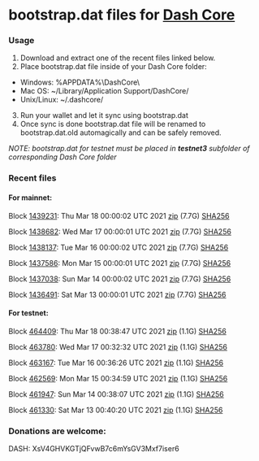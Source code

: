 # bootstrap.dat files for [Dash Core](https://github.com/dashpay/dash)

### Usage

1. Download and extract one of the recent files linked below.
2. Place bootstrap.dat file inside of your Dash Core folder:
 - Windows: %APPDATA%\DashCore\
 - Mac OS: ~/Library/Application Support/DashCore/
 - Unix/Linux: ~/.dashcore/
3. Run your wallet and let it sync using bootstrap.dat
4. Once sync is done bootstrap.dat file will be renamed to bootstrap.dat.old automagically and can be safely removed.

_NOTE: bootstrap.dat for testnet must be placed in **testnet3** subfolder of corresponding Dash Core folder_

### Recent files

#### For mainnet:

Block [1439231](https://insight.dash.org/insight/block/00000000000000179d96a4c994815b45365b03a95cf9fe724983ac58b3bd69a2): Thu Mar 18 00:00:02 UTC 2021 [zip](https://dash-bootstrap.ams3.digitaloceanspaces.com/mainnet/2021-03-18/bootstrap.dat.zip) (7.7G) [SHA256](https://dash-bootstrap.ams3.digitaloceanspaces.com/mainnet/2021-03-18/sha256.txt)

Block [1438682](https://insight.dash.org/insight/block/000000000000000cd2c9e97645582e688c2932a6e78118d1f1f1f0dce10dda2d): Wed Mar 17 00:00:01 UTC 2021 [zip](https://dash-bootstrap.ams3.digitaloceanspaces.com/mainnet/2021-03-17/bootstrap.dat.zip) (7.7G) [SHA256](https://dash-bootstrap.ams3.digitaloceanspaces.com/mainnet/2021-03-17/sha256.txt)

Block [1438137](https://insight.dash.org/insight/block/000000000000000b9b52cc46f93f5e3e73e5d35b92a3416a4bfd0264655b4cac): Tue Mar 16 00:00:02 UTC 2021 [zip](https://dash-bootstrap.ams3.digitaloceanspaces.com/mainnet/2021-03-16/bootstrap.dat.zip) (7.7G) [SHA256](https://dash-bootstrap.ams3.digitaloceanspaces.com/mainnet/2021-03-16/sha256.txt)

Block [1437586](https://insight.dash.org/insight/block/000000000000000676e657aa1cfd2c8a06f200db53419a50fa205254f684c089): Mon Mar 15 00:00:01 UTC 2021 [zip](https://dash-bootstrap.ams3.digitaloceanspaces.com/mainnet/2021-03-15/bootstrap.dat.zip) (7.7G) [SHA256](https://dash-bootstrap.ams3.digitaloceanspaces.com/mainnet/2021-03-15/sha256.txt)

Block [1437038](https://insight.dash.org/insight/block/000000000000000416168468b357d6e4f66d32628bf8e440acf5a6d186390e5d): Sun Mar 14 00:00:02 UTC 2021 [zip](https://dash-bootstrap.ams3.digitaloceanspaces.com/mainnet/2021-03-14/bootstrap.dat.zip) (7.7G) [SHA256](https://dash-bootstrap.ams3.digitaloceanspaces.com/mainnet/2021-03-14/sha256.txt)

Block [1436491](https://insight.dash.org/insight/block/000000000000001367eea3e4ecc6f50246093c5e5a22b6b052ba730401c7cd26): Sat Mar 13 00:00:01 UTC 2021 [zip](https://dash-bootstrap.ams3.digitaloceanspaces.com/mainnet/2021-03-13/bootstrap.dat.zip) (7.7G) [SHA256](https://dash-bootstrap.ams3.digitaloceanspaces.com/mainnet/2021-03-13/sha256.txt)


#### For testnet:

Block [464409](https://testnet-insight.dashevo.org/insight/block/000000c6ef395274e8b912ae2c9e7e5bcbfbfaabcd3b4cde45d56afe40105099): Thu Mar 18 00:38:47 UTC 2021 [zip](https://dash-bootstrap.ams3.digitaloceanspaces.com/testnet/2021-03-18/bootstrap.dat.zip) (1.1G) [SHA256](https://dash-bootstrap.ams3.digitaloceanspaces.com/testnet/2021-03-18/sha256.txt)

Block [463780](https://testnet-insight.dashevo.org/insight/block/0000011e1faae2d559cad3e71b87905db138d58bb8abeba9d7b7ce92893c41a7): Wed Mar 17 00:32:32 UTC 2021 [zip](https://dash-bootstrap.ams3.digitaloceanspaces.com/testnet/2021-03-17/bootstrap.dat.zip) (1.1G) [SHA256](https://dash-bootstrap.ams3.digitaloceanspaces.com/testnet/2021-03-17/sha256.txt)

Block [463167](https://testnet-insight.dashevo.org/insight/block/0000001a45d912d4980d632a2fbd317765ecebb9b587f1a3e07c661c28e5c601): Tue Mar 16 00:36:26 UTC 2021 [zip](https://dash-bootstrap.ams3.digitaloceanspaces.com/testnet/2021-03-16/bootstrap.dat.zip) (1.1G) [SHA256](https://dash-bootstrap.ams3.digitaloceanspaces.com/testnet/2021-03-16/sha256.txt)

Block [462569](https://testnet-insight.dashevo.org/insight/block/0000004afc9fe220da44ef2713155efce46d10e41a2e24affb93f23636f6c55a): Mon Mar 15 00:34:59 UTC 2021 [zip](https://dash-bootstrap.ams3.digitaloceanspaces.com/testnet/2021-03-15/bootstrap.dat.zip) (1.1G) [SHA256](https://dash-bootstrap.ams3.digitaloceanspaces.com/testnet/2021-03-15/sha256.txt)

Block [461947](https://testnet-insight.dashevo.org/insight/block/0000015227bf44f2359c547302e9c30b8134e10fa9451f2fb730eacddc713b36): Sun Mar 14 00:38:07 UTC 2021 [zip](https://dash-bootstrap.ams3.digitaloceanspaces.com/testnet/2021-03-14/bootstrap.dat.zip) (1.1G) [SHA256](https://dash-bootstrap.ams3.digitaloceanspaces.com/testnet/2021-03-14/sha256.txt)

Block [461330](https://testnet-insight.dashevo.org/insight/block/000000a8cd7003f6b42188fcfd95dff267d4479a7aa97f2c5b6ec518d8f68919): Sat Mar 13 00:40:20 UTC 2021 [zip](https://dash-bootstrap.ams3.digitaloceanspaces.com/testnet/2021-03-13/bootstrap.dat.zip) (1.1G) [SHA256](https://dash-bootstrap.ams3.digitaloceanspaces.com/testnet/2021-03-13/sha256.txt)


### Donations are welcome:

DASH: XsV4GHVKGTjQFvwB7c6mYsGV3Mxf7iser6
